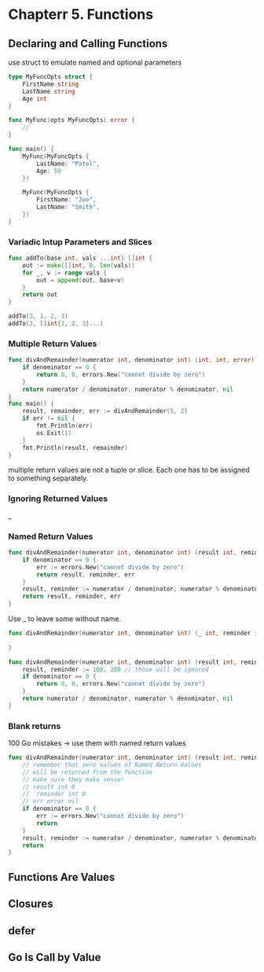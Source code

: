 # Chapterr 5. Functions

## Declaring and Calling Functions

use struct to emulate named and optional parameters

```go
type MyFuncOpts struct {
    FirstName string
    LastName string
    Age int
}

func MyFunc(opts MyFuncOpts) error {
    //
}

func main() {
    MyFunc(MyFuncOpts {
        LastName: "Patel",
        Age: 50
    })

    MyFunc(MyFuncOpts {
        FirstName: "Joe",
        LastName: "Smith",
    })
}
```

### Variadic Intup Parameters and Slices

```go
func addTo(base int, vals ...int) []int {
    out := make([]int, 0, len(vals))
    for _, v := range vals {
        out = append(out, base+v)
    }
    return out
}

addTo(3, 1, 2, 3)
addTo(3, []int{1, 2, 3}...)
```

### Multiple Return Values

```go
func divAndRemainder(numerator int, denominator int) (int, int, error) {
    if denominator == 0 {
        return 0, 0, errors.New("cannot divide by zero")
    }
    return numerator / denominator, numerator % denominator, nil
}
func main() {
    result, remainder, err := divAndRemainder(5, 2)
    if err != nil {
        fmt.Println(err)
        os.Exit(1)
    }
    fmt.Println(result, remainder)
}
```

multiple return values are not a tuple or slice. Each one has to be assigned to something separately.

### Ignoring Returned Values

_

### Named Return Values

```go
func divAndRemainder(numerator int, denominator int) (result int, reminder int, err error) {
    if denominator == 0 {
        err := errors.New("cannot divide by zero")
        return result, reminder, err
    }
    result, reminder := numerator / denominator, numerator % denominator, nil
    return result, reminder, err
}
```

Use _ to leave some without name. 
```go
func divAndRemainder(numerator int, denominator int) (_ int, reminder int, _ error) {
    
}
```

```go
func divAndRemainder(numerator int, denominator int) (result int, reminder int, err error) {
    result, reminder := 100, 200 // those will be ignored
    if denominator == 0 {
        return 0, 0, errors.New("cannot divide by zero")
    }
    return numerator / denominator, numerator % denominator, nil
}
```

### Blank returns 

100 Go mistakes -> use them with named return values

```go
func divAndRemainder(numerator int, denominator int) (result int, reminder int, err error) {
    // remember that zero values of Named Return Values 
    // will be returned from the function
    // make sure they make sense!
    // result int 0
    //  reminder int 0
    // err error nil
    if denominator == 0 {
        err := errors.New("cannot divide by zero")
        return
    }
    result, reminder := numerator / denominator, numerator % denominator, nil
    return
}
```

## Functions Are Values



## Closures

## defer

## Go Is Call by Value